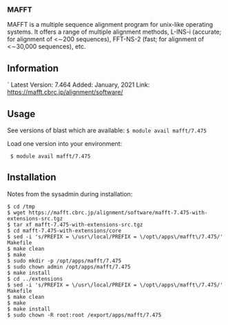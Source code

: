 ### MAFFT
MAFFT is a multiple sequence alignment program for unix-like operating systems. It offers a range of multiple alignment methods, L-INS-i (accurate; for alignment of <∼200 sequences), FFT-NS-2 (fast; for alignment of <∼30,000 sequences), etc.


## Information
`
  Latest Version: 7.464
Added: January, 2021
Link: https://mafft.cbrc.jp/alignment/software/

## Usage

See versions of blast which are available:
`$ module avail mafft/7.475`

Load one version into your environment:

` $ module avail mafft/7.475`

## Installation
Notes from the sysadmin during installation:

```
$ cd /tmp
$ wget https://mafft.cbrc.jp/alignment/software/mafft-7.475-with-extensions-src.tgz
$ tar xf mafft-7.475-with-extensions-src.tgz
$ cd mafft-7.475-with-extensions/core
$ sed -i 's/PREFIX = \/usr\/local/PREFIX = \/opt\/apps\/mafft\/7.475/' Makefile
$ make clean
$ make
$ sudo mkdir -p /opt/apps/mafft/7.475
$ sudo chown admin /opt/apps/mafft/7.475
$ make install
$ cd ../extensions
$ sed -i 's/PREFIX = \/usr\/local/PREFIX = \/opt\/apps\/mafft\/7.475/' Makefile
$ make clean
$ make
$ make install
$ sudo chown -R root:root /export/apps/mafft/7.475
 ```
